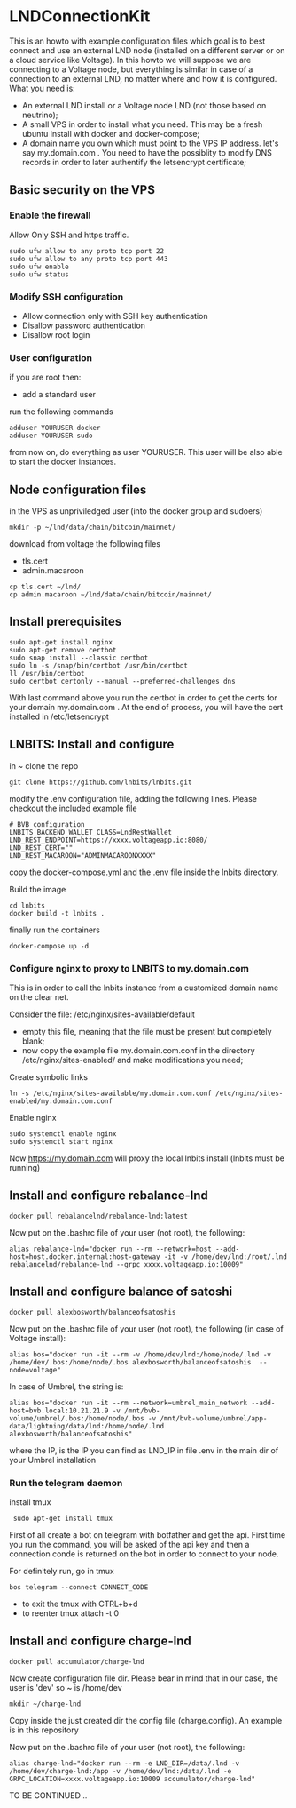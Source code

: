 # LNDConnectionKit

This is an howto with example configuration files which goal is to best connect and use an external LND node (installed on a different server or on a cloud service like Voltage). In this howto we will suppose we are connecting to a Voltage node, but everything is similar in case of a connection to an external LND, no matter where and how it is configured. What you need is:

- An external LND install or a Voltage node LND (not those based on neutrino);
- A small VPS in order to install what you need. This may be a fresh ubuntu install with docker and docker-compose;
- A domain name you own which must point to the VPS IP address. let's say my.domain.com . You need to have the possiblity to modify DNS records in order to later authentify the letsencrypt certificate;

## Basic security on the VPS

### Enable the firewall

Allow Only SSH and https traffic.

```
sudo ufw allow to any proto tcp port 22
sudo ufw allow to any proto tcp port 443
sudo ufw enable
sudo ufw status
```

### Modify SSH configuration

- Allow connection only with SSH key authentication
- Disallow password authentication
- Disallow root login

### User configuration

if you are root then:

- add a standard user

run the following commands

```
adduser YOURUSER docker
adduser YOURUSER sudo
```

from now on, do everything as user YOURUSER. This user will be also able to start the docker instances.

## Node configuration files

in the VPS as unpriviledged user (into the docker group and sudoers)

```
mkdir -p ~/lnd/data/chain/bitcoin/mainnet/
```

download from voltage the following files

- tls.cert
- admin.macaroon

```
cp tls.cert ~/lnd/
cp admin.macaroon ~/lnd/data/chain/bitcoin/mainnet/
```

## Install prerequisites

```
sudo apt-get install nginx
sudo apt-get remove certbot
sudo snap install --classic certbot
sudo ln -s /snap/bin/certbot /usr/bin/certbot
ll /usr/bin/certbot
sudo certbot certonly --manual --preferred-challenges dns
```

With last command above you run the certbot in order to get the certs for your domain my.domain.com . At the end of process, you will have the cert installed in /etc/letsencrypt


## LNBITS: Install and configure

in ~ clone the repo

```
git clone https://github.com/lnbits/lnbits.git
```

modify the .env configuration file, adding the following lines. Please checkout the included example file

```
# BVB configuration
LNBITS_BACKEND_WALLET_CLASS=LndRestWallet
LND_REST_ENDPOINT=https://xxxx.voltageapp.io:8080/
LND_REST_CERT=""
LND_REST_MACAROON="ADMINMACAROONXXXX"
```
copy the docker-compose.yml and the .env file inside the lnbits directory.

Build the image

```
cd lnbits
docker build -t lnbits .
```

finally run the containers

```
docker-compose up -d
```

### Configure nginx to proxy to LNBITS to my.domain.com

This is in order to call the lnbits instance from a customized domain name on the clear net.

Consider the file: /etc/nginx/sites-available/default

- empty this file, meaning that the file must be present but completely blank;
- now copy the example file my.domain.com.conf in the directory /etc/nginx/sites-enabled/ and make modifications you need;

Create symbolic links

```
ln -s /etc/nginx/sites-available/my.domain.com.conf /etc/nginx/sites-enabled/my.domain.com.conf
```

Enable nginx

```
sudo systemctl enable nginx
sudo systemctl start nginx
```

Now https://my.domain.com  will proxy the local lnbits install (lnbits must be running)

## Install and configure rebalance-lnd

```
docker pull rebalancelnd/rebalance-lnd:latest
```

Now put on the .bashrc file of your user (not root), the following:

```
alias rebalance-lnd="docker run --rm --network=host --add-host=host.docker.internal:host-gateway -it -v /home/dev/lnd:/root/.lnd rebalancelnd/rebalance-lnd --grpc xxxx.voltageapp.io:10009"
```

## Install and configure balance of satoshi

```
docker pull alexbosworth/balanceofsatoshis
```

Now put on the .bashrc file of your user (not root), the following (in case of Voltage install):

```
alias bos="docker run -it --rm -v /home/dev/lnd:/home/node/.lnd -v /home/dev/.bos:/home/node/.bos alexbosworth/balanceofsatoshis  --node=voltage"
```


In case of Umbrel, the string is:

```
alias bos="docker run -it --rm --network=umbrel_main_network --add-host=bvb.local:10.21.21.9 -v /mnt/bvb-volume/umbrel/.bos:/home/node/.bos -v /mnt/bvb-volume/umbrel/app-data/lightning/data/lnd:/home/node/.lnd alexbosworth/balanceofsatoshis"
```

where the IP, is the IP you can find as LND_IP in file .env in the main dir of your Umbrel installation


### Run the telegram daemon

install tmux

```
 sudo apt-get install tmux 
```

First of all create a bot on telegram with botfather and get the api. First time you run the command, you will be asked of the api key and then a connection conde is returned on the bot in order to connect to your node.

For definitely run, go in tmux

```
bos telegram --connect CONNECT_CODE
```

- to exit the tmux with CTRL+b+d
- to reenter tmux attach -t 0


## Install and configure charge-lnd

```
docker pull accumulator/charge-lnd
```

Now create configuration file dir. Please bear in mind that in our case, the user is 'dev' so ~ is /home/dev

```
mkdir ~/charge-lnd
```

Copy inside the just created dir the config file (charge.config). An example is in this repository

Now put on the .bashrc file of your user (not root), the following:

```
alias charge-lnd="docker run --rm -e LND_DIR=/data/.lnd -v /home/dev/charge-lnd:/app -v /home/dev/lnd:/data/.lnd -e GRPC_LOCATION=xxxx.voltageapp.io:10009 accumulator/charge-lnd"
```

TO BE CONTINUED ..
